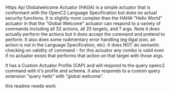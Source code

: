 Https Api Globalwelcome Actuator (HAGA)
is a simple actuator that is conformant with 
the OpenC2 Language Specification but
does no actual security functions.
It is slightly more complex than the HAHA "Hello World" actuator
in that the "Global Welcome" actuator can respond
to a variety of commands including all 32 actions, all 25 targets,
and ? args. 
Note it does actually perform the actions but it does accept
the command and pretend to perform.
It also does some rudimentary error handling (eg illgal json, an action is not
in the Language Specification, etc).
It does NOT do semantic checking on validity of command - 
for this actuator any combo is valid even if no actuator exists that 
performs that action on that target with those args.

It has a Custom Actuator Profile (CAP)
and will respond to the query openc2 command
with it's profile and schema.
It also responds to a custom query extension
"query hello" with "global welcome".

this readme needs work
